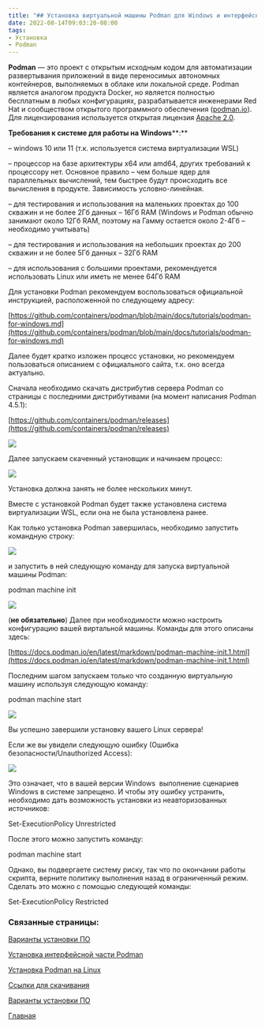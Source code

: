 ```yaml
---
title: "## Установка виртуальной машины Podman для Windows и интерфейсной части Podman (опционально)"
date: 2022-08-14T09:03:20-08:00
tags:
- Установка
- Podman
---
```




**Podman** — это проект с открытым исходным кодом для автоматизации развертывания приложений в виде переносимых автономных контейнеров, выполняемых в облаке или локальной среде. Podman является аналогом продукта Docker, но является полностью бесплатным в любых конфигурациях, разрабатывается инженерами Red Hat и сообществом открытого программного обеспечения ([podman.io](https://podman.io/)). Для лицензирования используется открытая лицензия [Apache 2.0](https://www.apache.org/licenses/LICENSE-2.0).

**Требования к системе для работы на Windows****:**

– windows 10 или 11 (т.к. используется система виртуализации WSL)

– процессор на базе архитектуры x64 или amd64, других требований к процессору нет. Основное правило – чем больше ядер для параллельных вычислений, тем быстрее будут происходить все вычисления в продукте. Зависимость условно-линейная.

– для тестирования и использования на маленьких проектах до 100 скважин и не более 2Гб данных – 16Гб RAM (Windows и Podman обычно занимают около 12Гб RAM, поэтому на Гамму остается около 2-4Гб – необходимо учитывать)

– для тестирования и использования на небольших проектах до 200 скважин и не более 5Гб данных – 32Гб RAM

– для использования с большими проектами, рекомендуется использовать Linux или иметь не менее 64Гб RAM

Для установки Podman рекомендуем воспользоваться официальной инструкцией, расположенной по следующему адресу:

[https://github.com/containers/podman/blob/main/docs/tutorials/podman-for-windows.md](https://github.com/containers/podman/blob/main/docs/tutorials/podman-for-windows.md)

Далее будет кратко изложен процесс установки, но рекомендуем пользоваться описанием с официального сайта, т.к. оно всегда актуально.

Сначала необходимо скачать дистрибутив сервера Podman со страницы с последними дистрибутивами (на момент написания Podman 4.5.1):

[https://github.com/containers/podman/releases](https://github.com/containers/podman/releases)

![](https://gamma-wellbore.com/wp-content/uploads/2023/06/2023-06-06_15h33_06.png)

Далее запускаем скаченный установщик и начинаем процесс:

![](https://gamma-wellbore.com/wp-content/uploads/2023/06/2023-06-06_15h34_20.png)

Установка должна занять не более нескольких минут.

Вместе с установкой Podman будет также установлена система виртуализации WSL, если она не была установлена ранее.

Как только установка Podman завершилась, необходимо запустить командную строку:

![](https://gamma-wellbore.com/wp-content/uploads/2023/06/2023-06-06_15h41_09.png)

и запустить в ней следующую команду для запуска виртуальной машины Podman:

podman machine init

![](https://gamma-wellbore.com/wp-content/uploads/2023/06/2023-06-06_15h44_42.png)

(**не обязательно**) Далее при необходимости можно настроить конфигурацию вашей виртальной машины. Команды для этого описаны здесь: 

[https://docs.podman.io/en/latest/markdown/podman-machine-init.1.html](https://docs.podman.io/en/latest/markdown/podman-machine-init.1.html)

Последним шагом запускаем только что созданную виртуальную машину используя следующую команду:

podman machine start

![](https://gamma-wellbore.com/wp-content/uploads/2023/06/2023-06-06_15h48_37.png)

Вы успешно завершили установку вашего Linux сервера!

Если же вы увидели следующую ошибку (Ошибка безопасности/Unauthorized Access):

![](https://gamma-wellbore.com/wp-content/uploads/2023/06/2023-06-06_15h50_31.png)

Это означает, что в вашей версии Windows  выполнение сценариев Windows в системе запрещено. И чтобы эту ошибку устранить, необходимо дать возможность установки из неавторизованных источников:

Set-ExecutionPolicy Unrestricted

После этого можно запустить команду:

podman machine start

Однако, вы подвергаете систему риску, так что по окончании работы скрипта, верните политику выполнения назад в ограниченный режим. Сделать это можно с помощью следующей команды:

Set-ExecutionPolicy Restricted


### Связанные страницы:

[Варианты установки ПО](Инструкция%20по%20установке%20ПО/Варианты%20установки%20ПО.md)

[Установка интерфейсной части Podman](Инструкция%20по%20установке%20ПО/Установка%20интерфейсной%20части%20Podman.md)

[Установка Podman на Linux](Инструкция%20по%20установке%20ПО/Установка%20Podman%20на%20Linux.md)

[Ссылки для скачивания](Инструкция%20по%20установке%20ПО/Ссылки%20для%20скачивания.md)


[Варианты установки ПО](Инструкция%20по%20установке%20ПО/Варианты%20установки%20ПО.md)

[Главная](_index.md)
